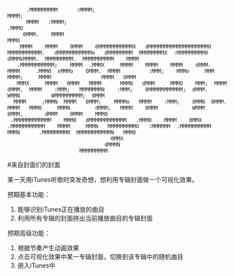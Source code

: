 <pre><code>
      .MMMMMMMMM      :MMMM;                                                                                                                                                    MMMM;  
      MMMM   :MMMM;                                                                                               .MMMO                                                                
     0MMM.    MMMM                                                                                                MMMO                                                                 
    MMMM    MMMM    0MMM    0MMMMMMMMMMMX   dMMMMMMMMMMMMMMMMMMMO    MMMMMMMMMMM.   dMMMMMMMMMMMo   dMMMMMMMM  MMMMMMMMX  :MMMMMMMMM0   dMMMkMMMM.  MMMMMMMMM.  MMMMMMMMMM    MMMM     
   .MMMMMMMMMMM;    MMMM  .MMMX     MMMM    MMMM    MMMM    dMMM.  MMMM     .MMM0  xMMMo    OMMM.  MMMM         :MMM;    MMMo     MMM   MMMM;     MMMM                MMMM   OMMM      
   MMMX     MMMM   0MMM   MMMM      MMMN   dMMM     MMMO    MMM;  MMMM      dMMM.  MMMM    :MMM;   MMMMMMMN    :MMM;    0MMMMMMMMMMM;  dMMM.     WMMN          WMMMMMMMMM;  0MMM       
  MMMM     ;MMMN  MMMM   0MMM;    MMMMo   MMMM    :MMM;    0MMN  0MMM.     MMMM   MMMO     MMMN        dMMM;   MMMM    0MMM           WMMM      0MMM,       dMMM    0MMM    MMMO       
 .MMMMMMMMMMMM    MMM0   dMMMMMMMMMMMM   .MMM0    MMMM    0MMX   .MMMMMMMMMMM    MMMM     MMMN   MMMMMMMMMO   :MMMMMM  .MMMMMMMMMM    MMMN      .MMMMMMMMM  MMMMMMMMMMMN   MMM0        
                                 0MMX                                                                                                                                                  
                               dMMMN                                                                                                                                                   
                       MMMMMMMMM 
</code></pre>

#来自封面们的封面

某一天用iTunes听歌时突发奇想，想利用专辑封面做一个可视化效果。

预期基本功能：

1. 能够识别iTunes正在播放的曲目
2. 利用所有专辑的封面拼出当前播放曲目的专辑封面

预期高级功能：

1. 根据节奏产生动画效果
2. 点击可视化效果中某一专辑封面，切换到该专辑中的随机曲目
3. 嵌入iTunes中